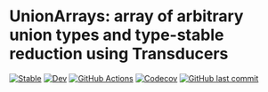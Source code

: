 # UnionArrays: array of arbitrary union types and type-stable reduction using Transducers

[![Stable](https://img.shields.io/badge/docs-stable-blue.svg)](https://juliafolds.github.io/UnionArrays.jl/stable)
[![Dev](https://img.shields.io/badge/docs-dev-blue.svg)](https://juliafolds.github.io/UnionArrays.jl/dev)
[![GitHub Actions](https://github.com/JuliaFolds/UnionArrays.jl/workflows/Run%20tests/badge.svg)](https://github.com/JuliaFolds/UnionArrays.jl/actions?query=workflow%3ARun+tests)
[![Codecov](https://codecov.io/gh/JuliaFolds/UnionArrays.jl/branch/master/graph/badge.svg)](https://codecov.io/gh/JuliaFolds/UnionArrays.jl)
[![GitHub last commit](https://img.shields.io/github/last-commit/JuliaFolds/UnionArrays.jl.svg?style=social&logo=github)](https://github.com/JuliaFolds/UnionArrays.jl)
